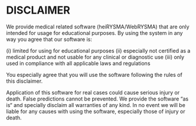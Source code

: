 # DISCLAIMER

We provide medical related software (heiRYSMA/WebRYSMA) that are only intended for usage for educational purposes. By using the system in any way you agree that our software is:

(i) limited for using for educational purposes
(ii) especially not certified as a medical product and not usable for any clinical or diagnostic use
(iii) only used in compliance with all applicable laws and regulations

You especially agree that you will use the software following the rules of this disclaimer. 

Application of this software for real cases could cause serious injury or death. False predictions cannot be prevented.
We provide the software “as is“ and specially disclaim all warranties of any kind. 
In no event we will be liable for any causes with using the software, especially those of injury or death.